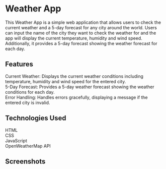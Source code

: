 
# Weather App

This Weather App is a simple web application that allows users to check the current weather and a 5-day forecast for any city around the world. Users can input the name of the city they want to check the weather for and the app will display the current temperature, humidity and wind speed. Additionally, it provides a 5-day forecast showing the weather forecast for each day.


## Features
Current Weather: Displays the current weather conditions including temperature, humidity and wind speed for the entered city.   
5-Day Forecast: Provides a 5-day weather forecast showing the weather conditions for each day.     
Error Handling: Handles errors gracefully, displaying a message if the entered city is invalid.
## Technologies Used
HTML  
CSS   
JavaScript  
OpenWeatherMap API
## Screenshots




